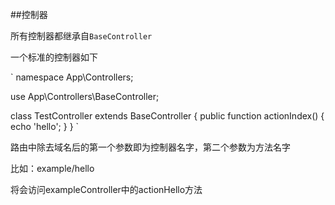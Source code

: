 ##控制器

所有控制器都继承自`BaseController`

一个标准的控制器如下

`
namespace App\Controllers;

use App\Controllers\BaseController;

class TestController extends BaseController {
    public function actionIndex() {
        echo 'hello';
    }
}
`

路由中除去域名后的第一个参数即为控制器名字，第二个参数为方法名字

比如：example/hello

将会访问exampleController中的actionHello方法
